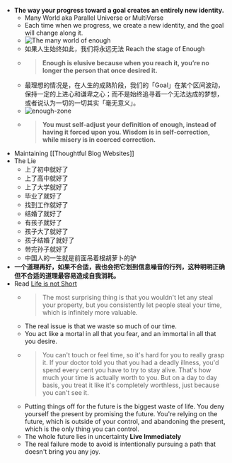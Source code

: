 - **The way your progress toward a goal creates an entirely new identity.**
	- Many World aka Parallel Universe or MultiVerse
	- Each time when we progress, we create a new identity, and the goal will change along it.
	- ![The many world of enough](https://2m93ao7jjy53ndft63v8tvcp-wpengine.netdna-ssl.com/wp-content/uploads/2021/12/D07-Lots-of-worlds-of-enough.png)
	- 如果人生始终如此，我们将永远无法 Reach the stage of Enough
	- > **Enough is elusive because when you reach it, you’re no longer the person that once desired it.**
	- 最理想的情况是，在人生的成熟阶段，我们的「Goal」在某个区间波动，保持一定的上进心和谦卑之心；而不是始终追寻着一个无法达成的梦想，或者说认为一切的一切其实「毫无意义」。
	- ![enough-zone](https://2m93ao7jjy53ndft63v8tvcp-wpengine.netdna-ssl.com/wp-content/uploads/2021/12/F06-Enough-zone-1536x894.png)
	- > **You must self-adjust your definition of enough, instead of having it forced upon you. Wisdom is in self-correction, while misery is in coerced correction.**
- Maintaining [[Thoughtful Blog Websites]]
- The Lie
	- 上了初中就好了
	- 上了高中就好了
	- 上了大学就好了
	- 毕业了就好了
	- 找到工作就好了
	- 结婚了就好了
	- 有孩子就好了
	- 孩子大了就好了
	- 孩子结婚了就好了
	- 带完孙子就好了
	- 中国人的一生就是前面吊着根胡萝卜的驴
- **一个道理再好，如果不合适，我也会把它划到信息噪音的行列，这种明明正确但不合适的道理最容易造成自我消耗。**
- Read [Life is not Short](https://dkb.show/post/life-is-not-short)
	- > The most surprising thing is that you wouldn't let any steal your property, but you consistently let people steal your time, which is infinitely more valuable.
	- The real issue is that we waste so much of our time.
	- You act like a mortal in all that you fear, and an immortal in all that you desire.
	- > You can't touch or feel time, so it's hard for you to really grasp it. If your doctor told you that you had a deadly illness, you'd spend every cent you have to try to stay alive. That's how much your time is actually worth to you. But on a day to day basis, you treat it like it's completely worthless, just because you can't see it.
	- Putting things off for the future is the biggest waste of life. You deny yourself the present by promising the future. You're relying on the future, which is outside of your control, and abandoning the present, which is the only thing you can control.
	- The whole future lies in uncertainty **Live Immediately**
	- The real failure mode to avoid is intentionally pursuing a path that doesn't bring you any joy.